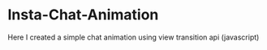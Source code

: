 # Insta-Chat-Animation
Here I created a simple chat animation using view transition api (javascript)
